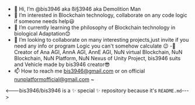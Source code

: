 - 👋 Hi, I’m @bis3946 aka ßi§3946 aka Demolition Man 
- 👀 I’m interested in Blockchain technology, collaborate on any code logic if someone needs help😃
- 🌱 I’m currently learning the philosophy of Blockchain technology in biological Adaptation😊
- 💞️ I’m looking to collaborate on many interesting projects,just invite if you need any info or program Logic you can't somehow calculate 😉
-🧠 Creator of Ana AGI, AnnA AGI, AnnE AGI, NuN virtual Blockchain, NuN Blockchain, NuN Platform, NuN Nexus of Unity Project, bis3946 suits and Vehicle made by bis3946 creator😎
- 📫 How to reach me bis3946@gmail.com or on official nunplatformofficial@gmail.com ~

<---bis3946/bis3946 is a ✨ special ✨ repository because it's `README.md`--->
